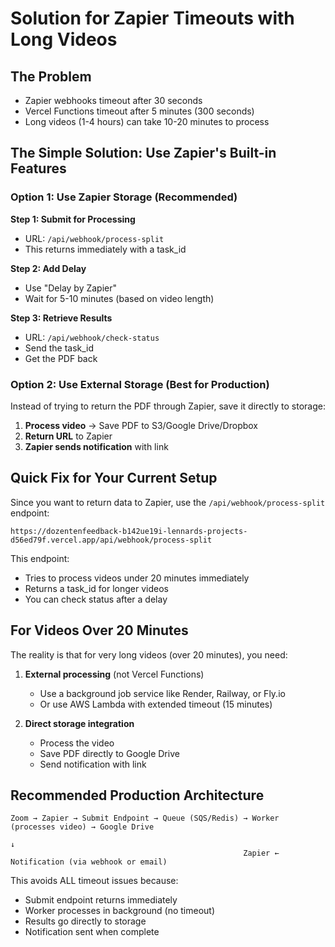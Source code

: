 # Solution for Zapier Timeouts with Long Videos

## The Problem
- Zapier webhooks timeout after 30 seconds
- Vercel Functions timeout after 5 minutes (300 seconds)
- Long videos (1-4 hours) can take 10-20 minutes to process

## The Simple Solution: Use Zapier's Built-in Features

### Option 1: Use Zapier Storage (Recommended)

**Step 1: Submit for Processing**
- URL: `/api/webhook/process-split`
- This returns immediately with a task_id

**Step 2: Add Delay**
- Use "Delay by Zapier" 
- Wait for 5-10 minutes (based on video length)

**Step 3: Retrieve Results**  
- URL: `/api/webhook/check-status`
- Send the task_id
- Get the PDF back

### Option 2: Use External Storage (Best for Production)

Instead of trying to return the PDF through Zapier, save it directly to storage:

1. **Process video** → Save PDF to S3/Google Drive/Dropbox
2. **Return URL** to Zapier
3. **Zapier sends notification** with link

## Quick Fix for Your Current Setup

Since you want to return data to Zapier, use the `/api/webhook/process-split` endpoint:

```
https://dozentenfeedback-b142ue19i-lennards-projects-d56ed79f.vercel.app/api/webhook/process-split
```

This endpoint:
- Tries to process videos under 20 minutes immediately
- Returns a task_id for longer videos
- You can check status after a delay

## For Videos Over 20 Minutes

The reality is that for very long videos (over 20 minutes), you need:

1. **External processing** (not Vercel Functions)
   - Use a background job service like Render, Railway, or Fly.io
   - Or use AWS Lambda with extended timeout (15 minutes)

2. **Direct storage integration**
   - Process the video
   - Save PDF directly to Google Drive
   - Send notification with link

## Recommended Production Architecture

```
Zoom → Zapier → Submit Endpoint → Queue (SQS/Redis) → Worker (processes video) → Google Drive
                                                                                  ↓
                                                    Zapier ← Notification (via webhook or email)
```

This avoids ALL timeout issues because:
- Submit endpoint returns immediately
- Worker processes in background (no timeout)
- Results go directly to storage
- Notification sent when complete